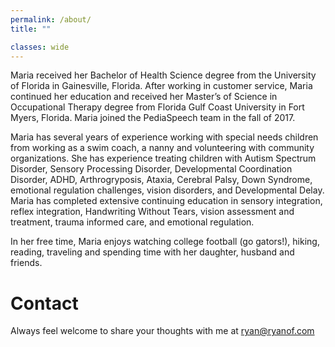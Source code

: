 ```yaml
---
permalink: /about/
title: ""

classes: wide
---
```


Maria received her Bachelor of Health Science degree from the University of Florida in Gainesville, Florida. After working in customer service, Maria continued her education and received her Master’s of Science in Occupational Therapy degree from Florida Gulf Coast University in Fort Myers, Florida. Maria joined the PediaSpeech team in the fall of 2017.

Maria has several years of experience working with special needs children from working as a swim coach, a nanny and volunteering with community organizations. She has experience treating children with Autism Spectrum Disorder, Sensory Processing Disorder, Developmental Coordination Disorder, ADHD, Arthrogryposis, Ataxia, Cerebral Palsy, Down Syndrome, emotional regulation challenges, vision disorders, and Developmental Delay. Maria has completed extensive continuing education in sensory integration, reflex integration, Handwriting Without Tears, vision assessment and treatment, trauma informed care, and emotional regulation.

In her free time, Maria enjoys watching college football (go gators!), hiking, reading, traveling and spending time with her daughter, husband and friends.

# Contact

Always feel welcome to share your thoughts with me at [ryan@ryanof.com](mailto:ryan@ryanof.com)

